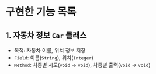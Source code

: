 # 구현한 기능 목록

## 1. 자동차 정보 `Car` 클래스
- 목적: 자동차 이름, 위치 정보 저장
- `Field`: 이름(`String`), 위치(`Integer`)
- `Method`: 차종별 시도(`void` &rarr; `void`), 차종별 출력(`void` &rarr; `void`)